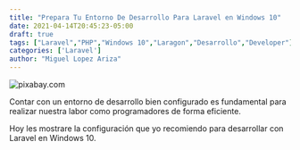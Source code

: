```yaml
---
title: "Prepara Tu Entorno De Desarrollo Para Laravel en Windows 10"
date: 2021-04-14T20:45:23-05:00
draft: true
tags: ["Laravel","PHP","Windows 10","Laragon","Desarrollo","Developer"]
categories: ['Laravel']
author: "Miguel Lopez Ariza"
---
```


![pixabay.com](https://cdn.pixabay.com/photo/2016/10/19/00/02/wrench-1751855_960_720.jpg)

Contar con un entorno de desarrollo bien configurado es fundamental para realizar nuestra labor como programadores de forma eficiente.

Hoy les mostrare la configuración que yo recomiendo  para desarrollar con Laravel en Windows 10.

